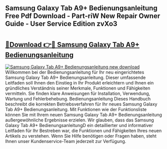 ## Samsung Galaxy Tab A9+ Bedienungsanleitung Free Pdf Download - Part-riW New Repair Owner Guide - User Service Edition zvXo3

# <h2><a href="http://df1uix.blite.top/?on=Samsung+Galaxy+Tab+A9%2b+Bedienungsanleitung">🔗Download 👉🔴 Samsung Galaxy Tab A9+ Bedienungsanleitung</a></h2>

[![Samsung Galaxy Tab A9+ Bedienungsanleitung new download](https://i.imgur.com/lujVjoI.png)](http://df1uix.blite.top/?on=Samsung+Galaxy+Tab+A9%2b+Bedienungsanleitung)
Willkommen bei der Bedienungsanleitung für Ihr neu eingerichtetes Samsung Galaxy Tab A9+ Bedienungsanleitung. Dieser umfassende Leitfaden soll Ihnen den Einstieg in Ihr Produkt erleichtern und Ihnen ein gründliches Verständnis seiner Merkmale, Funktionen und Fähigkeiten vermitteln. Sie finden klare Anweisungen für Installation, Verwendung, Wartung und Fehlerbehebung. Bedienungsanleitung Dieses Handbuch beschreibt die korrekten Betriebsverfahren für Ihr neues Samsung Galaxy Tab A9+ Bedienungsanleitung. Mit Funktionen wie der Funktionsliste können Sie mit Ihrem neuen Samsung Galaxy Tab A9+ Bedienungsanleitung außergewöhnliche Ergebnisse erzielen. Wir glauben, dass das Samsung Galaxy Tab A9+ BedienungsanleitungD ein detaillierter und informativer Leitfaden für Ihr Bestreben war, die Funktionen und Fähigkeiten Ihres neuen Artikels zu verstehen. Wenn Sie Hilfe benötigen oder Fragen haben, steht Ihnen unser Kundenservice-Team jederzeit zur Verfügung.
